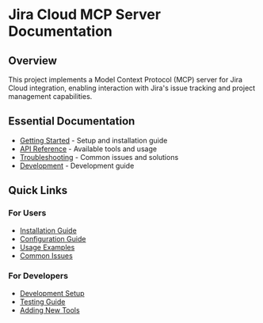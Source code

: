 # Jira Cloud MCP Server Documentation

## Overview
This project implements a Model Context Protocol (MCP) server for Jira Cloud integration, enabling interaction with Jira's issue tracking and project management capabilities.

## Essential Documentation

- [Getting Started](./getting-started.md) - Setup and installation guide
- [API Reference](./api-reference.md) - Available tools and usage
- [Troubleshooting](./troubleshooting.md) - Common issues and solutions
- [Development](./development.md) - Development guide

## Quick Links

### For Users
- [Installation Guide](./getting-started.md#installation)
- [Configuration Guide](./getting-started.md#configuration)
- [Usage Examples](./getting-started.md#examples)
- [Common Issues](./troubleshooting.md)

### For Developers
- [Development Setup](./development.md#setup)
- [Testing Guide](./development.md#testing)
- [Adding New Tools](./development.md#adding-tools)
